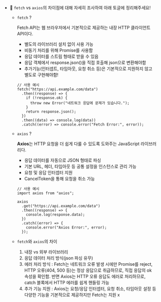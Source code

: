- 🍠 `fetch` vs `axios`의 차이점에 대해 자세히 조사하여 아래 토글에 정리해주세요!
    - `fetch` ?
        
        Fetch API는 웹 브라우저에서 기본적으로 제공하는 내장 HTTP 클라이언트 API이다.
        
        - 별도의 라이브러리 설치 없이 사용 가능
        - 비동기 처리를 위해 Promise를 사용함
        - 응답 데이터를 스트림 형태로 받을 수 있음
        - 응답 객체에서 response.json()을 직접 호출해 json으로 변환해야함
        - 추가기능(인터셉트, 타임아웃, 요청 취소 등)은 기본적으로 지원하지 않고 별도로 구현해야함!
        
        ```tsx
        // 사용 예시
        fetch("https://api.example.com/data")
          .then((response) => {
            if (!response.ok) {
              throw new Error("네트워크 응답에 문제가 있습니다.");
            }
            return response.json();
          })
          .then((data) => console.log(data))
          .catch((error) => console.error("Fetch Error:", error));
        ```
        
    - `axios` ?
        
        **Axios**는 HTTP 요청을 더 쉽게 다룰 수 있도록 도와주는 JavaScript 라이브러리다.
        
        - 응답 데이터를 자동으로 JSON 형태로 파싱
        - 기본 URL, 헤더, 타임아웃 등 공통 설정을 인스턴스로 관리 가능
        - 요청 및 응답 인터셉터 지원
        - CancelToken을 통해 요청을 취소 가능
        
        ```tsx
        // 사용 예시
        import axios from "axios";
        
        axios
          .get("https://api.example.com/data")
          .then((response) => {
            console.log(response.data);
          })
          .catch((error) => {
            console.error("Axios Error:", error);
          });
        ```
        
    - `fetch`와 `axios`의 차이
        1. 내장 vs 외부 라이브러리
        2. 응답 데이터 처리 방식(json 파싱 유무)
        3. 에러 처리 방식
        : Fetch는 네트워크 오류 발생 시에만 Promise를 reject, HTTP 오류(404, 500 등)는 정상 응답으로 취급하므로, 직접 응답의 ok 속성을 확인함. 반면 Axios는 HTTP 오류 응답도 에러로 처리하므로, catch 블록에서 HTTP 에러를 쉽게 핸들링 가능
        4. 추가 기능 지원
        : Axios는 요청/응답 인터셉터, 요청 취소, 타임아웃 설정 등 다양한 기능을 기본적으로 제공하지만 Fetch는 지원 x